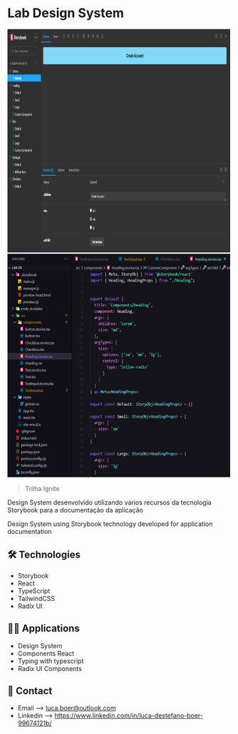 # Lab Design System

<span align="center">
    <img width="500" height="500" src="./github/preview1.png">
    <img width="500" height="500" src="./github/preview2.png">
</span>
    
</p>

> Trilha Ignite

Design System desenvolvido utilizando vários recursos da tecnologia Storybook para a documentação da aplicação

Design System using Storybook technology developed for application documentation

## 🛠 Technologies

- Storybook
- React
- TypeScript
- TailwindCSS
- Radix UI

## 🧑‍💻 Applications

- Design System
- Components React
- Typing with typescript
- Radix UI Components 

## 💛 Contact

- Email --> luca.boer@outlook.com
- Linkedin --> https://www.linkedin.com/in/luca-destefano-boer-99674121b/
